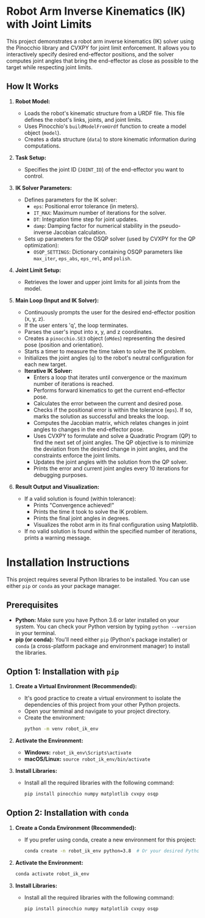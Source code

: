 # Robot Arm Inverse Kinematics (IK) with Joint Limits

This project demonstrates a robot arm inverse kinematics (IK) solver using the Pinocchio library and CVXPY for joint limit enforcement. It allows you to interactively specify desired end-effector positions, and the solver computes joint angles that bring the end-effector as close as possible to the target while respecting joint limits.

## How It Works

1. **Robot Model:**
   - Loads the robot's kinematic structure from a URDF file. This file defines the robot's links, joints, and joint limits.
   - Uses Pinocchio's `buildModelFromUrdf` function to create a model object (`model`).
   - Creates a data structure (`data`) to store kinematic information during computations.

2. **Task Setup:**
   - Specifies the joint ID (`JOINT_ID`) of the end-effector you want to control. 

3. **IK Solver Parameters:**
   - Defines parameters for the IK solver:
      - `eps`: Positional error tolerance (in meters).
      - `IT_MAX`: Maximum number of iterations for the solver.
      - `DT`: Integration time step for joint updates.
      - `damp`: Damping factor for numerical stability in the pseudo-inverse Jacobian calculation.
   - Sets up parameters for the OSQP solver (used by CVXPY for the QP optimization):
      - `OSQP_SETTINGS`: Dictionary containing OSQP parameters like `max_iter`, `eps_abs`, `eps_rel`, and `polish`.

4. **Joint Limit Setup:**
   - Retrieves the lower and upper joint limits for all joints from the model.

5. **Main Loop (Input and IK Solver):**
   - Continuously prompts the user for the desired end-effector position (x, y, z).
   - If the user enters 'q', the loop terminates.
   - Parses the user's input into x, y, and z coordinates.
   - Creates a `pinocchio.SE3` object (`oMdes`) representing the desired pose (position and orientation).
   - Starts a timer to measure the time taken to solve the IK problem.
   - Initializes the joint angles (`q`) to the robot's neutral configuration for each new target.
   - **Iterative IK Solver:**
      - Enters a loop that iterates until convergence or the maximum number of iterations is reached.
      - Performs forward kinematics to get the current end-effector pose.
      - Calculates the error between the current and desired pose.
      - Checks if the positional error is within the tolerance (`eps`). If so, marks the solution as successful and breaks the loop.
      - Computes the Jacobian matrix, which relates changes in joint angles to changes in the end-effector pose.
      - Uses CVXPY to formulate and solve a Quadratic Program (QP) to find the next set of joint angles. The QP objective is to minimize the deviation from the desired change in joint angles, and the constraints enforce the joint limits.
      - Updates the joint angles with the solution from the QP solver.
      - Prints the error and current joint angles every 10 iterations for debugging purposes.

6. **Result Output and Visualization:**
   - If a valid solution is found (within tolerance):
     - Prints "Convergence achieved!"
     - Prints the time it took to solve the IK problem.
     - Prints the final joint angles in degrees.
     - Visualizes the robot arm in its final configuration using Matplotlib.
   - If no valid solution is found within the specified number of iterations, prints a warning message.

# Installation Instructions

This project requires several Python libraries to be installed. You can use either `pip` or `conda` as your package manager.

## Prerequisites

- **Python:** Make sure you have Python 3.6 or later installed on your system. You can check your Python version by typing `python --version` in your terminal.
- **pip (or conda):** You'll need either `pip` (Python's package installer) or `conda` (a cross-platform package and environment manager) to install the libraries.

## Option 1: Installation with `pip`

1. **Create a Virtual Environment (Recommended):**
   - It's good practice to create a virtual environment to isolate the dependencies of this project from your other Python projects.
   - Open your terminal and navigate to your project directory.
   - Create the environment:
     ```bash
     python -m venv robot_ik_env 
     ```

2. **Activate the Environment:**
   - **Windows:** `robot_ik_env\Scripts\activate`
   - **macOS/Linux:** `source robot_ik_env/bin/activate`

3. **Install Libraries:**
   - Install all the required libraries with the following command:
     ```bash
     pip install pinocchio numpy matplotlib cvxpy osqp
     ```

## Option 2: Installation with `conda`

1. **Create a Conda Environment (Recommended):**
   - If you prefer using conda, create a new environment for this project:
     ```bash
     conda create -n robot_ik_env python=3.8  # Or your desired Python version
     ```

2. **Activate the Environment:**
   ```bash
   conda activate robot_ik_env

3. **Install Libraries:**
   - Install all the required libraries with the following command:
     ```bash
     pip install pinocchio numpy matplotlib cvxpy osqp
     ```

